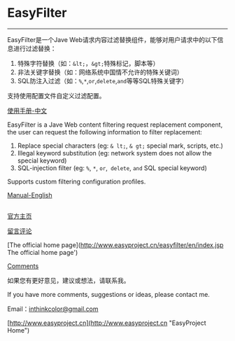 # EasyFilter 

---------------

EasyFilter是一个Jave Web请求内容过滤替换组件，能够对用户请求中的以下信息进行过滤替换：

1. 特殊字符替换（如：`&lt;`，`&gt;`特殊标记，脚本等）
2. 非法关键字替换（如：网络系统中国情不允许的特殊关键词）
3. SQL防注入过滤（如：`%`,`*`,`or`,`delete`,`and`等等SQL特殊关键字）

支持使用配置文件自定义过滤配置。

 
[使用手册-中文](doc/readme-zh.md)


EasyFilter is a Jave Web content filtering request replacement component, the user can request the following information to filter replacement:

1. Replace special characters (eg: `& lt;`, `& gt;` special mark, scripts, etc.)
2. Illegal keyword substitution (eg: network system does not allow the special keyword)
3. SQL-injection filter (eg: `%`, `*`, `or`,` delete`, `and` SQL special keyword)

Supports custom filtering configuration profiles.

 
[Manual-English](doc/readme-en.md)


## 

[官方主页](http://www.easyproject.cn/easyfilter/zh-cn/index.jsp '官方主页')

[留言评论](http://www.easyproject.cn/easyfilter/zh-cn/index.jsp#donation '留言评论')

[The official home page](http://www.easyproject.cn/easyfilter/en/index.jsp The official home page')

[Comments](http://www.easyproject.cn/easyfilter/en/index.jsp#donation 'Comments')

如果您有更好意见，建议或想法，请联系我。

If you have more comments, suggestions or ideas, please contact me.



Email：<inthinkcolor@gmail.com>

[http://www.easyproject.cn](http://www.easyproject.cn "EasyProject Home")